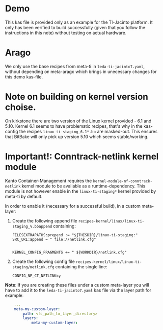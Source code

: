 # Demo

This kas file is provided only as an example for the TI-Jacinto platform. It only has been
verified to build successfully (given that you follow the instructions in this note)
without testing on actual hardware.

# Arago

We only use the base recipes from meta-ti in `leda-ti-jacinto7.yaml`, without depending on
meta-arago which brings in unecessary changes for this demo kas-file.

# Note on building on kernel version choise.

On kirkstone there are two version of the Linux kernel provided - 6.1 and 5.10. 
Kernel 6.1 seems to have problematic recipes, that's why in the
kas-config the recipes `linux-ti-staging_6.1*.bb` are masked-out. This ensures 
that BitBake will only pick up version 5.10 which seems stable/working.

# Important!: Conntrack-netlink kernel module

Kanto Container-Management requires the `kernel-module-nf-conntrack-netlink` 
kernel module to be available as a runtime-dependency. This module is not however
enable in the `linux-ti-staging*` kernel provided by meta-ti by default.

In order to enable it (necessary for a successful build), in a custom meta-layer:

1) Create the following append file `recipes-kernel/linux/linux-ti-staging_%.bbappend` containing:

    ```shell
    FILESEXTRAPATHS:prepend := "${THISDIR}/linux-ti-staging:"
    SRC_URI:append = " file://netlink.cfg"


    KERNEL_CONFIG_FRAGMENTS += " ${WORKDIR}/netlink.cfg"
    ```

2) Create the following config file `recipes-kernel/linux/linux-ti-staging/netlink.cfg` containing the single line:

    ```shell
    CONFIG_NF_CT_NETLINK=y
    ```

__Note__: If you are creating these files under a custom meta-layer you will have to add it to the `leda-ti-jacinto7.yaml` kas file
via the layer path for example:

```yaml
    ...
    meta-my-custom-layer:
        path: <fs_path_to_layer_directory>
        layers:
            meta-my-custom-layer:
```